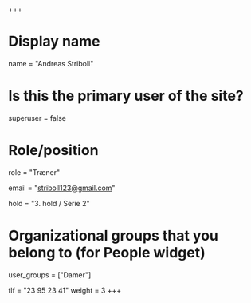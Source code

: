 +++
# Display name
name = "Andreas Striboll"

# Is this the primary user of the site?
superuser = false

# Role/position
role = "Træner"

email = "striboll123@gmail.com"

hold = "3. hold / Serie 2"

# Organizational groups that you belong to (for People widget)
user_groups = ["Damer"]

tlf = "23 95 23 41"
weight = 3
+++

